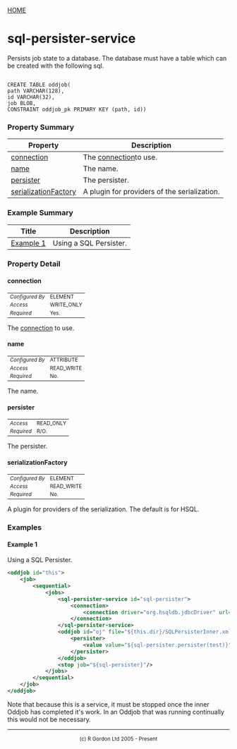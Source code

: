 [HOME](../../../README.md)
# sql-persister-service

Persists job state to a database. The database must
have a table which can be created with the following sql.
<pre><code>
CREATE TABLE oddjob(
path VARCHAR(128),
id VARCHAR(32),
job BLOB,
CONSTRAINT oddjob_pk PRIMARY KEY (path, id))
</pre></code>

### Property Summary

| Property | Description |
| -------- | ----------- |
| [connection](#propertyconnection) | The [connection](../../../org/oddjob/sql/ConnectionType.md)to use. | 
| [name](#propertyname) | The name. | 
| [persister](#propertypersister) | The persister. | 
| [serializationFactory](#propertyserializationFactory) | A plugin for providers of the serialization. | 


### Example Summary

| Title | Description |
| ----- | ----------- |
| [Example 1](#example1) | Using a SQL Persister. |


### Property Detail
#### connection <a name="propertyconnection"></a>

<table style='font-size:smaller'>
      <tr><td><i>Configured By</i></td><td>ELEMENT</td></tr>
      <tr><td><i>Access</i></td><td>WRITE_ONLY</td></tr>
      <tr><td><i>Required</i></td><td>Yes.</td></tr>
</table>

The [connection](../../../org/oddjob/sql/ConnectionType.md) to use.

#### name <a name="propertyname"></a>

<table style='font-size:smaller'>
      <tr><td><i>Configured By</i></td><td>ATTRIBUTE</td></tr>
      <tr><td><i>Access</i></td><td>READ_WRITE</td></tr>
      <tr><td><i>Required</i></td><td>No.</td></tr>
</table>

The name.

#### persister <a name="propertypersister"></a>

<table style='font-size:smaller'>
      <tr><td><i>Access</i></td><td>READ_ONLY</td></tr>
      <tr><td><i>Required</i></td><td>R/O.</td></tr>
</table>

The persister.

#### serializationFactory <a name="propertyserializationFactory"></a>

<table style='font-size:smaller'>
      <tr><td><i>Configured By</i></td><td>ELEMENT</td></tr>
      <tr><td><i>Access</i></td><td>READ_WRITE</td></tr>
      <tr><td><i>Required</i></td><td>No.</td></tr>
</table>

A plugin for providers of the serialization.
The default is for HSQL.


### Examples
#### Example 1 <a name="example1"></a>

Using a SQL Persister.

```xml
<oddjob id="this">
    <job>
        <sequential>
            <jobs>
                <sql-persister-service id="sql-persister">
                    <connection>
                        <connection driver="org.hsqldb.jdbcDriver" url="jdbc:hsqldb:mem:test" username="sa"/>
                    </connection>
                </sql-persister-service>
                <oddjob id="oj" file="${this.dir}/SQLPersisterInner.xml">
                    <persister>
                        <value value="${sql-persister.persister(test)}"/>
                    </persister>
                </oddjob>
                <stop job="${sql-persister}"/>
            </jobs>
        </sequential>
    </job>
</oddjob>

```


Note that because this is a service, it must be stopped once the inner Oddjob
has completed it's work. In an Oddjob that was running continually this would
not be necessary.


-----------------------

<div style='font-size: smaller; text-align: center;'>(c) R Gordon Ltd 2005 - Present</div>
